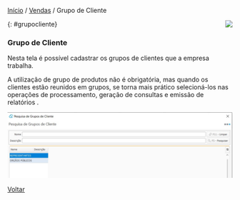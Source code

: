 [Início](index.md) / [Vendas](vendas.md) / Grupo de Cliente

<a href="http://docs.continentenuvem.com.br/dicas.html#dicas"><img align="right" src="http://docs.continentenuvem.com.br/images/dicas.png"></a>



{: #grupocliente}

### Grupo de Cliente

Nesta tela é possível cadastrar os grupos de clientes que a empresa trabalha. 

A utilização de grupo de produtos não é obrigatória, mas quando os clientes estão reunidos em grupos, se torna mais prático selecioná-los nas operações de processamento, geração de consultas e emissão de relatórios .

![](images/vendas_grupo_cliente.jpg)



[Voltar](vendas.md#vendas)